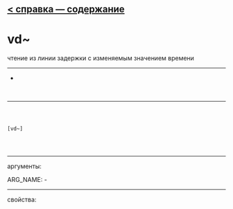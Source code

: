 [< справка — содержание](index.html)
---

# vd~


чтение из линии задержки с изменяемым значением времени

---

-
<br>


---


```



[vd~]


            
```

---
аргументы:

ARG_NAME: -<br>

---
свойства:


